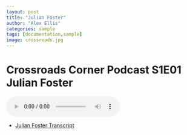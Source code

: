 ```yaml
---
layout: post
title: "Julian Foster"
author: "Alex Ellis"
categories: sample
tags: [documentation,sample]
image: crossroads.jpg
---
```

# Crossroads Corner Podcast S1E01 Julian Foster

<audio controls>
  <source src="../assets/Podcasts/CCS1E1.mp3" type="audio/mp3">
</audio>

* <a href="../assets/Podcasts/S1E01transcript.pdf" download="S1E01transcript.pdf">Julian Foster Transcript</a>





